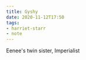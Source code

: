 ```yaml
---
title: Gyshy
date: 2020-11-12T17:50
tags:
- harriet-starr
- note
---
```


Eenee's twin sister, Imperialist
